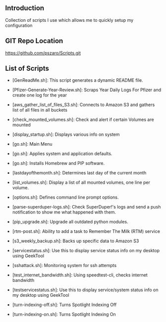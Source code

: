                    
Introduction
-----------------
Collection of scripts I use which allows me to quickly setup my configuration
                   
GIT Repo Location
-----------------
https://github.com/pszaro/Scripts.git
                   
List of Scripts
-----------------

  - [GenReadMe.sh]:
   This script generates a dynamic README file.

  - [Pfizer-Generate-Year-Review.sh]:
   Scraps Year Daily Logs For Pfizer and create one log for the year

  - [aws_gather_list_of_files_S3.sh]:
   Connects to Amazon S3 and gathers list of all files in all buckets

  - [check_mounted_volumes.sh]:
   Check and alert if certain Volumes are mounted

  - [display_startup.sh]:
   Displays various info on system

  - [go.sh]:
   Main Menu

  - [go.sh]:
   Applies system and application defaults.

  - [go.sh]:
   Installs Homebrew and PIP software.

  - [lastdayofthemonth.sh]:
   Determines last day of the current month

  - [list_volumes.sh]:
   Display a list of all mounted volumes, one line per volume.

  - [options.sh]:
   Defines command line prompt options.

  - [parse-superduper-logs.sh]:
   Check SuperDuper!'s logs and send a push notification to show me what happened with them.

  - [pip_upgrade.sh]:
   Upgrade all outdated python modules.

  - [rtm-post.sh]:
   Ability to add a task to Remember The Milk (RTM) service

  - [s3_weekly_backup.sh]:
   Backs up specific data to Amazon S3

  - [servicestatus.sh]:
   Use this to display service status info on my desktop using GeekTool

  - [sshattack.sh]:
   Monitoring system for ssh attempts

  - [test_internet_bandwidth.sh]:
   Using speedtest-cli, checks internet bandwidth

  - [testservicestatus.sh]:
   Use this to display service/system status info on my desktop using GeekTool

  - [turn-indexing-off.sh]:
   Turns Spotlight Indexing Off

  - [turn-indexing-on.sh]:
   Turns Spotlight Indexing On

